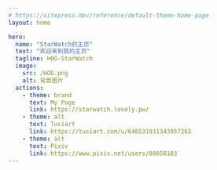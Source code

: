 ```yaml
---
# https://vitepress.dev/reference/default-theme-home-page
layout: home

hero:
  name: "StarWatch的主页"
  text: "欢迎来到我的主页"
  tagline: HOG-StarWatch
  image:
    src: /HOG.png
    alt: 背景图片
  actions:
    - theme: brand
      text: My Page
      link: https://starwatch.lovely.pw/
    - theme: alt
      text: Tusiart
      link: https://tusiart.com/u/648531931343957263
    - theme: alt
      text: Pixiv
      link: https://www.pixiv.net/users/80658183
---
```


